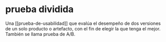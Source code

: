 # prueba dividida
Una [[prueba-de-usabilidad]] que evalúa el desempeño de dos versiones de un solo producto o artefacto, con el fin de elegir la que tenga el mejor. También se llama prueba de A/B.
